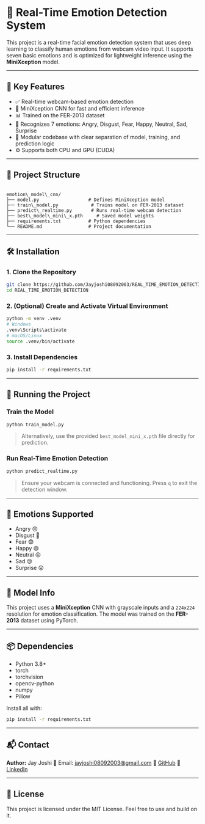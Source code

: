 # 🎯 Real-Time Emotion Detection System

This project is a real-time facial emotion detection system that uses deep learning to classify human emotions from webcam video input. It supports seven basic emotions and is optimized for lightweight inference using the **MiniXception** model.

---

## 📌 Key Features

- ✅ Real-time webcam-based emotion detection
- 🧠 MiniXception CNN for fast and efficient inference
- 📊 Trained on the FER-2013 dataset
- 🧪 Recognizes 7 emotions: Angry, Disgust, Fear, Happy, Neutral, Sad, Surprise
- 🧩 Modular codebase with clear separation of model, training, and prediction logic
- ⚙️ Supports both CPU and GPU (CUDA)

---

## 📁 Project Structure

```

emotion\_model\_cnn/
├── model.py                  # Defines MiniXception model
├── train\_model.py            # Trains model on FER-2013 dataset
├── predict\_realtime.py       # Runs real-time webcam detection
├── best\_model\_mini\_x.pth     # Saved model weights
├── requirements.txt          # Python dependencies
└── README.md                 # Project documentation

````

---

## 🛠️ Installation

### 1. Clone the Repository
```bash
git clone https://github.com/Jayjoshi08092003/REAL_TIME_EMOTION_DETECTION.git
cd REAL_TIME_EMOTION_DETECTION
````

### 2. (Optional) Create and Activate Virtual Environment

```bash
python -m venv .venv
# Windows
.venv\Scripts\activate
# macOS/Linux
source .venv/bin/activate
```

### 3. Install Dependencies

```bash
pip install -r requirements.txt
```

---

## 🏃 Running the Project

### Train the Model

```bash
python train_model.py
```

> Alternatively, use the provided `best_model_mini_x.pth` file directly for prediction.

### Run Real-Time Emotion Detection

```bash
python predict_realtime.py
```

> Ensure your webcam is connected and functioning. Press `q` to exit the detection window.

---

## 🤖 Emotions Supported

* Angry 😠
* Disgust 🤢
* Fear 😨
* Happy 😄
* Neutral 😐
* Sad 😢
* Surprise 😲

---

## 🧠 Model Info

This project uses a **MiniXception** CNN with grayscale inputs and a `224x224` resolution for emotion classification. The model was trained on the **FER-2013** dataset using PyTorch.

---

## 📦 Dependencies

* Python 3.8+
* torch
* torchvision
* opencv-python
* numpy
* Pillow

Install all with:

```bash
pip install -r requirements.txt
```

---

## 📬 Contact

**Author:** Jay Joshi
📧 Email: [jayjoshi08092003@gmail.com](mailto:jayjoshi08092003@gmail.com)
🔗 [GitHub](https://github.com/Jayjoshi08092003)
🔗 [LinkedIn](https://www.linkedin.com/in/jayjoshi08092003)

---

## 📄 License

This project is licensed under the MIT License. Feel free to use and build on it.



